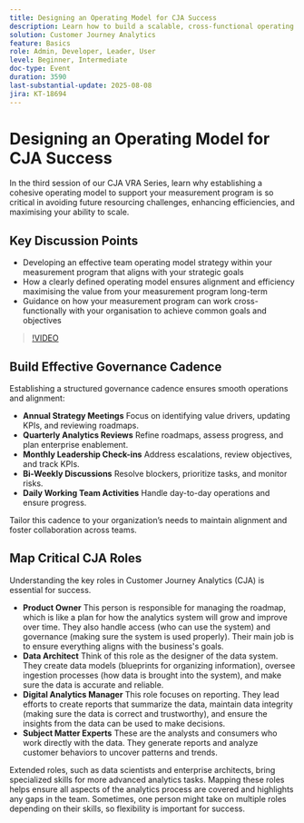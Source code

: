 ```yaml
---
title: Designing an Operating Model for CJA Success
description: Learn how to build a scalable, cross-functional operating model that aligns your CJA measurement program with strategic goals and drives long-term efficiency and impact.
solution: Customer Journey Analytics
feature: Basics
role: Admin, Developer, Leader, User
level: Beginner, Intermediate
doc-type: Event
duration: 3590
last-substantial-update: 2025-08-08
jira: KT-18694
---
```


# Designing an Operating Model for CJA Success

In the third session of our CJA VRA Series, learn why establishing a cohesive operating model to support your measurement program is so critical in avoiding future resourcing challenges, enhancing efficiencies, and maximising your ability to scale.

## Key Discussion Points

* Developing an effective team operating model strategy within your measurement program that aligns with your strategic goals
* How a clearly defined operating model ensures alignment and efficiency maximising the value from your measurement program long-term
* Guidance on how your measurement program can work cross-functionally with your organisation to achieve common goals and objectives

>[!VIDEO](https://video.tv.adobe.com/v/3470541/?learn=on&enablevpops)


## Build Effective Governance Cadence

Establishing a structured governance cadence ensures smooth operations and alignment:

  * **Annual Strategy Meetings** Focus on identifying value drivers, updating KPIs, and reviewing roadmaps.
  * **Quarterly Analytics Reviews** Refine roadmaps, assess progress, and plan enterprise enablement.
  * **Monthly Leadership Check-ins** Address escalations, review objectives, and track KPIs.
  * **Bi-Weekly Discussions** Resolve blockers, prioritize tasks, and monitor risks.
  * **Daily Working Team Activities** Handle day-to-day operations and ensure progress.

Tailor this cadence to your organization’s needs to maintain alignment and foster collaboration across teams.

## Map Critical CJA Roles

Understanding the key roles in Customer Journey Analytics (CJA) is essential for success.

  * **Product Owner** This person is responsible for managing the roadmap, which is like a plan for how the analytics system will grow and improve over time. They also handle access (who can use the system) and governance (making sure the system is used properly). Their main job is to ensure everything aligns with the business's goals.
  * **Data Architect** Think of this role as the designer of the data system. They create data models (blueprints for organizing information), oversee ingestion processes (how data is brought into the system), and make sure the data is accurate and reliable.
  * **Digital Analytics Manager** This role focuses on reporting. They lead efforts to create reports that summarize the data, maintain data integrity (making sure the data is correct and trustworthy), and ensure the insights from the data can be used to make decisions.
  * **Subject Matter Experts** These are the analysts and consumers who work directly with the data. They generate reports and analyze customer behaviors to uncover patterns and trends.

Extended roles, such as data scientists and enterprise architects, bring specialized skills for more advanced analytics tasks. Mapping these roles helps ensure all aspects of the analytics process are covered and highlights any gaps in the team. Sometimes, one person might take on multiple roles depending on their skills, so flexibility is important for success.
